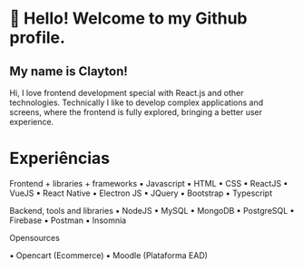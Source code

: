 # 👋 Hello! Welcome to my Github profile.
## My name is Clayton!

Hi, I love frontend development special with React.js and other technologies.
Technically I like to develop complex applications and screens, where the frontend is fully explored, bringing a better user experience.

# Experiências

Frontend + libraries + frameworks
▪ Javascript
▪ HTML 
▪ CSS
▪ ReactJS
▪ VueJS
▪ React Native
▪ Electron JS
▪ JQuery
▪ Bootstrap
▪ Typescript

Backend, tools and libraries
▪ NodeJS
▪ MySQL
▪ MongoDB
▪ PostgreSQL
▪ Firebase
▪ Postman
▪ Insomnia

Opensources

▪ Opencart (Ecommerce) 
▪ Moodle (Plataforma EAD)
